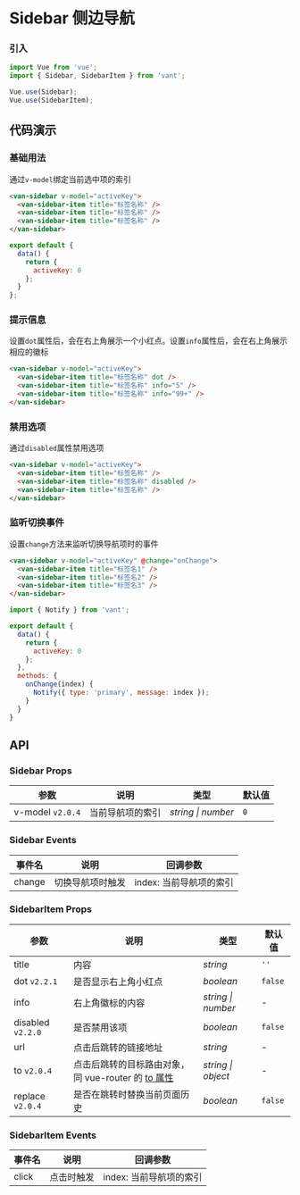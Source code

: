 # Sidebar 侧边导航

### 引入

``` javascript
import Vue from 'vue';
import { Sidebar, SidebarItem } from 'vant';

Vue.use(Sidebar);
Vue.use(SidebarItem);
```

## 代码演示

### 基础用法

通过`v-model`绑定当前选中项的索引

```html
<van-sidebar v-model="activeKey">
  <van-sidebar-item title="标签名称" />
  <van-sidebar-item title="标签名称" />
  <van-sidebar-item title="标签名称" />
</van-sidebar>
```

``` javascript
export default {
  data() {
    return {
      activeKey: 0
    };
  }
};
```

### 提示信息

设置`dot`属性后，会在右上角展示一个小红点。设置`info`属性后，会在右上角展示相应的徽标

```html
<van-sidebar v-model="activeKey">
  <van-sidebar-item title="标签名称" dot />
  <van-sidebar-item title="标签名称" info="5" />
  <van-sidebar-item title="标签名称" info="99+" />
</van-sidebar>
```

### 禁用选项

通过`disabled`属性禁用选项

```html
<van-sidebar v-model="activeKey">
  <van-sidebar-item title="标签名称" />
  <van-sidebar-item title="标签名称" disabled />
  <van-sidebar-item title="标签名称" />
</van-sidebar>
```


### 监听切换事件

设置`change`方法来监听切换导航项时的事件

```html
<van-sidebar v-model="activeKey" @change="onChange">
  <van-sidebar-item title="标签名1" />
  <van-sidebar-item title="标签名2" />
  <van-sidebar-item title="标签名3" />
</van-sidebar>
```

```js
import { Notify } from 'vant';

export default {
  data() {
    return {
      activeKey: 0
    };
  },
  methods: {
    onChange(index) {
      Notify({ type: 'primary', message: index });
    }
  }
}
```

## API

### Sidebar Props

| 参数 | 说明 | 类型 | 默认值 |
|------|------|------|------|
| v-model `v2.0.4` | 当前导航项的索引 | *string \| number* | `0` |

### Sidebar Events

| 事件名 | 说明 | 回调参数 |
|------|------|------|
| change | 切换导航项时触发 | index: 当前导航项的索引 |

### SidebarItem Props

| 参数 | 说明 | 类型 | 默认值 |
|------|------|------|------|
| title | 内容 | *string* | `''` |
| dot `v2.2.1` | 是否显示右上角小红点 | *boolean* | `false` |
| info | 右上角徽标的内容 | *string \| number* | - |
| disabled `v2.2.0` | 是否禁用该项 | *boolean* | `false` |
| url | 点击后跳转的链接地址 | *string* | - |
| to `v2.0.4` | 点击后跳转的目标路由对象，同 vue-router 的 [to 属性](https://router.vuejs.org/zh/api/#to) | *string \| object* | - |
| replace `v2.0.4` | 是否在跳转时替换当前页面历史 | *boolean* | `false` |

### SidebarItem Events

| 事件名 | 说明 | 回调参数 |
|------|------|------|
| click | 点击时触发 | index: 当前导航项的索引 |
